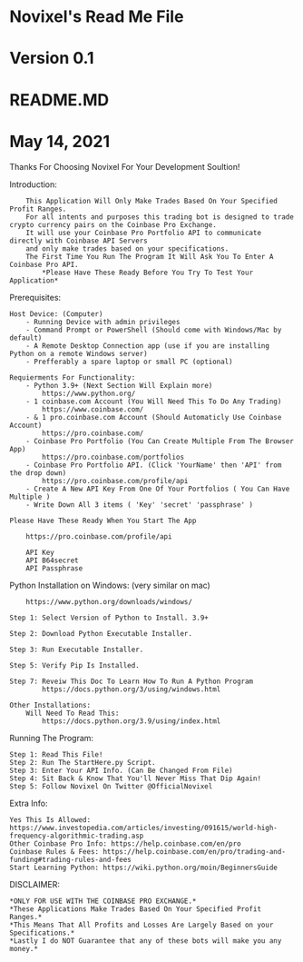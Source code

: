 # Novixel's Read Me File
# Version 0.1
# README.MD
# May 14, 2021

Thanks For Choosing Novixel For Your Development Soultion!

Introduction:

        This Application Will Only Make Trades Based On Your Specified Profit Ranges.
        For all intents and purposes this trading bot is designed to trade crypto currency pairs on the Coinbase Pro Exchange.
        It will use your Coinbase Pro Portfolio API to communicate directly with Coinbase API Servers 
        and only make trades based on your specifications.
        The First Time You Run The Program It Will Ask You To Enter A Coinbase Pro API.
            *Please Have These Ready Before You Try To Test Your Application*

Prerequisites:

    Host Device: (Computer)
        - Running Device with admin privileges
        - Command Prompt or PowerShell (Should come with Windows/Mac by default)
        - A Remote Desktop Connection app (use if you are installing Python on a remote Windows server)
        - Prefferably a spare laptop or small PC (optional)

    Requierments For Functionality:
        - Python 3.9+ (Next Section Will Explain more)
            https://www.python.org/
        - 1 coinbase.com Account (You Will Need This To Do Any Trading)
            https://www.coinbase.com/
        - & 1 pro.coinbase.com Account (Should Automaticly Use Coinbase Account)
            https://pro.coinbase.com/
        - Coinbase Pro Portfolio (You Can Create Multiple From The Browser App)
            https://pro.coinbase.com/portfolios
        - Coinbase Pro Portfolio API. (Click 'YourName' then 'API' from the drop down)
            https://pro.coinbase.com/profile/api
        - Create A New API Key From One Of Your Portfolios ( You Can Have Multiple )
        - Write Down All 3 items ( 'Key' 'secret' 'passphrase' )

    Please Have These Ready When You Start The App

        https://pro.coinbase.com/profile/api
        
        API Key
        API B64secret
        API Passphrase

Python Installation on Windows: (very similar on mac)

        https://www.python.org/downloads/windows/

    Step 1: Select Version of Python to Install. 3.9+

    Step 2: Download Python Executable Installer.

    Step 3: Run Executable Installer.

    Step 5: Verify Pip Is Installed.

    Step 7: Reveiw This Doc To Learn How To Run A Python Program
            https://docs.python.org/3/using/windows.html
    
    Other Installations:
        Will Need To Read This: 
            https://docs.python.org/3.9/using/index.html

Running The Program:

    Step 1: Read This File!
    Step 2: Run The StartHere.py Script.
    Step 3: Enter Your API Info. (Can Be Changed From File)
    Step 4: Sit Back & Know That You'll Never Miss That Dip Again!
    Step 5: Follow Novixel On Twitter @OfficialNovixel

Extra Info:

    Yes This Is Allowed: https://www.investopedia.com/articles/investing/091615/world-high-frequency-algorithmic-trading.asp
    Other Coinbase Pro Info: https://help.coinbase.com/en/pro
    Coinbase Rules & Fees: https://help.coinbase.com/en/pro/trading-and-funding#trading-rules-and-fees
    Start Learning Python: https://wiki.python.org/moin/BeginnersGuide

DISCLAIMER:

    *ONLY FOR USE WITH THE COINBASE PRO EXCHANGE.*
    *These Applications Make Trades Based On Your Specified Profit Ranges.*
    *This Means That All Profits and Losses Are Largely Based on your Specifications.*
    *Lastly I do NOT Guarantee that any of these bots will make you any money.*
